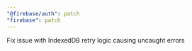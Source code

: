 ```yaml
---
"@firebase/auth": patch
"firebase": patch
---
```


Fix issue with IndexedDB retry logic causing uncaught errors
